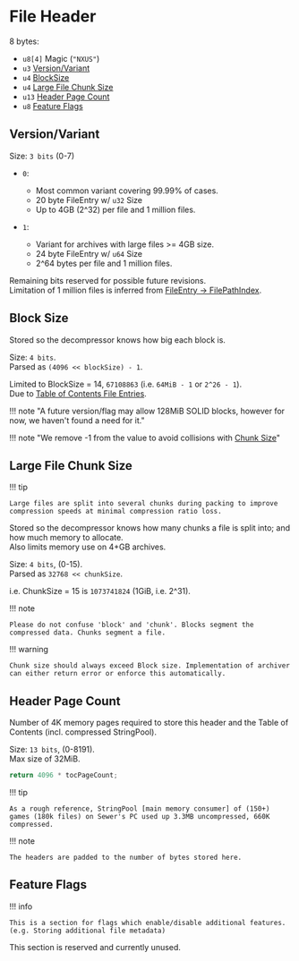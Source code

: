 ﻿# File Header

8 bytes:

- `u8[4]` Magic (`"NXUS"`)
- `u3` [Version/Variant](#versionvariant)
- `u4` [BlockSize](#block-size)
- `u4` [Large File Chunk Size](#large-file-chunk-size)
- `u13` [Header Page Count](#header-page-count)
- `u8` [Feature Flags](#feature-flags)

## Version/Variant

Size: `3 bits` (0-7)

- `0`:
    - Most common variant covering 99.99% of cases.
    - 20 byte FileEntry w/ `u32` Size
    - Up to 4GB (2^32) per file and 1 million files.

- `1`:
    - Variant for archives with large files >= 4GB size.
    - 24 byte FileEntry w/ `u64` Size
    - 2^64 bytes per file and 1 million files.

Remaining bits reserved for possible future revisions.  
Limitation of 1 million files is inferred from [FileEntry -> FilePathIndex](./Table-Of-Contents.md).

## Block Size

Stored so the decompressor knows how big each block is.

Size: `4 bits`.  
Parsed as `(4096 << blockSize) - 1`.  

Limited to BlockSize = 14, `67108863` (i.e. `64MiB - 1` or `2^26 - 1`).  
Due to [Table of Contents File Entries](./Table-Of-Contents.md).  

!!! note "A future version/flag may allow 128MiB SOLID blocks, however for now, we haven't found a need for it."

!!! note "We remove -1 from the value to avoid collisions with [Chunk Size](#large-file-chunk-size)"

## Large File Chunk Size

!!! tip

    Large files are split into several chunks during packing to improve compression speeds at minimal compression ratio loss.  

Stored so the decompressor knows how many chunks a file is split into; and how much memory to allocate.  
Also limits memory use on 4+GB archives.  

Size: `4 bits`, (0-15).  
Parsed as `32768 << chunkSize`.  

i.e. ChunkSize = 15 is `1073741824` (1GiB, i.e. 2^31).  

!!! note

    Please do not confuse 'block' and 'chunk'. Blocks segment the compressed data. Chunks segment a file.

!!! warning

    Chunk size should always exceed Block size. Implementation of archiver can either return error or enforce this automatically.

## Header Page Count

Number of 4K memory pages required to store this header and the Table of Contents (incl. compressed StringPool).  

Size: `13 bits`, (0-8191).  
Max size of 32MiB.  

```csharp
return 4096 * tocPageCount;
```

!!! tip

    As a rough reference, StringPool [main memory consumer] of (150+) games (180k files) on Sewer's PC used up 3.3MB uncompressed, 660K compressed.

!!! note

    The headers are padded to the number of bytes stored here.

## Feature Flags

!!! info

    This is a section for flags which enable/disable additional features. (e.g. Storing additional file metadata)

This section is reserved and currently unused.